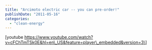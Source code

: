 ```yaml
---
title: "Arcimoto electric car -- you can pre-order!"
publishDate: "2011-05-16"
categories: 
  - "clean-energy"
---
```


\[youtube https://www.youtube.com/watch?v=cFChTmTSk0E&hl=en\_US&feature=player\_embedded&version=3\]

